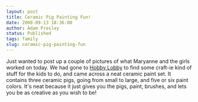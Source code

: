 ```yaml
---
layout: post
title: Ceramic Pig Painting Fun!
date: 2008-09-13 18:36:00
author: Adam Presley
status: Published
tags: family
slug: ceramic-pig-painting-fun
---
```


Just wanted to post up a couple of pictures of what Maryanne and the
girls worked on today. We had gone to [Hobby Lobby](http://hobbylobby.com/) to find some
craft-ie kind of stuff for the kids to do, and came across a neat
ceramic paint set. It contains three ceramic pigs, going from small to
large, and five or six paint colors. It's neat because it just gives you
the pigs, paint, brushes, and lets you be as creative as you wish to
be!

